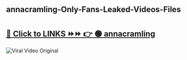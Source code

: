 
 ## annacramling-Only-Fans-Leaked-Videos-Files

# <h2><a href="https://mediaupload.pro?annacramling">🔗 Click to LINKS ⏩⏩ 👉 🟢 annacramling </a></h2>

<a href="https://mediaupload.pro?annacramling" rel="nofollow" data-target="animated-image.originalLink"><img src="https://i.ibb.co.com/xMMVF88/686577567.gif" alt="Viral Video Original" style="max-width: 100%; display: inline-block;" data-target="animated-image.originalImage"></a>